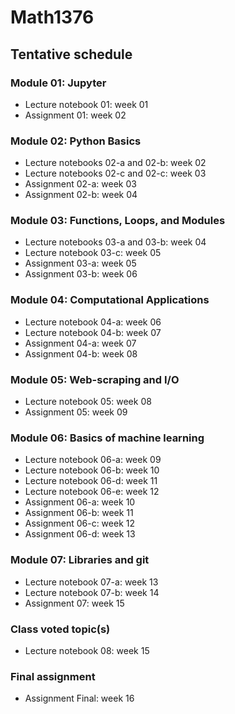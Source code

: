 # Math1376

## Tentative schedule

### Module 01: Jupyter
- Lecture notebook 01: week 01
- Assignment 01: week 02

### Module 02: Python Basics
- Lecture notebooks 02-a and 02-b: week 02
- Lecture notebooks 02-c and 02-c: week 03
- Assignment 02-a: week 03
- Assignment 02-b: week 04

### Module 03: Functions, Loops, and Modules
- Lecture notebooks 03-a and 03-b: week 04
- Lecture notebook 03-c: week 05
- Assignment 03-a: week 05
- Assignment 03-b: week 06

### Module 04: Computational Applications
- Lecture notebook 04-a: week 06
- Lecture notebook 04-b: week 07
- Assignment 04-a: week 07
- Assignment 04-b: week 08

### Module 05: Web-scraping and I/O
- Lecture notebook 05: week 08
- Assignment 05: week 09

### Module 06: Basics of machine learning
- Lecture notebook 06-a: week 09
- Lecture notebook 06-b: week 10
- Lecture notebook 06-d: week 11
- Lecture notebook 06-e: week 12
- Assignment 06-a: week 10
- Assignment 06-b: week 11
- Assignment 06-c: week 12
- Assignment 06-d: week 13

### Module 07: Libraries and git
- Lecture notebook 07-a: week 13
- Lecture notebook 07-b: week 14
- Assignment 07: week 15

### Class voted topic(s)
- Lecture notebook 08: week 15

### Final assignment
- Assignment Final: week 16


